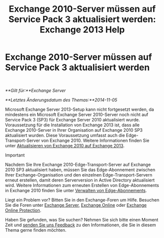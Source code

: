 ﻿---
title: 'Exchange 2010-Server müssen auf Service Pack 3 aktualisiert werden: Exchange 2013 Help'
TOCTitle: Exchange 2010-Server müssen auf Service Pack 3 aktualisiert werden
ms:assetid: b4f74863-1567-4d6d-ae21-b0af495a1d82
ms:mtpsurl: https://technet.microsoft.com/de-de/library/ms.exch.setupreadiness.e15e14coexistenceminversionrequirement(v=EXCHG.150)
ms:contentKeyID: 50476498
ms.date: 05/22/2018
mtps_version: v=EXCHG.150
ms.translationtype: MT
---

# Exchange 2010-Server müssen auf Service Pack 3 aktualisiert werden

 

_**Gilt für:**Exchange Server_

_**Letztes Änderungsdatum des Themas:**2014-11-05_

Microsoft Exchange Server 2013-Setup kann nicht fortgesetzt werden, da mindestens ein Microsoft Exchange Server 2010-Server noch nicht auf Service Pack 3 (SP3) für Exchange Server 2010 aktualisiert wurde. Voraussetzung für die Installation von Exchange 2013 ist, dass alle Exchange 2010-Server in Ihrer Organisation auf Exchange 2010 SP3 aktualisiert wurden. Diese Voraussetzung umfasst auch die Edge-Transport-Server von Exchange 2010. Weitere Informationen finden Sie unter [Aktualisieren von Exchange 2010 auf Exchange 2013](upgrade-from-exchange-2010-to-exchange-2013-exchange-2013-help.md).


> [!IMPORTANT]
> Nachdem Sie Ihre Exchange 2010-Edge-Transport-Server auf Exchange 2010 SP3 aktualisiert haben, müssen Sie das Edge-Abonnement zwischen Ihrer Exchange-Organisation und den einzelnen Edge-Transport-Servern erneut erstellen, damit deren Serverversion in Active Directory aktualisiert wird. Weitere Informationen zum erneuten Erstellen von Edge-Abonnements in Exchange 2010 finden Sie unter <A href="https://go.microsoft.com/fwlink/p/?linkid=269724">Verwalten von Edge-Abonnements</A>.



Liegt ein Problem vor? Bitten Sie in den Exchange-Foren um Hilfe. Besuchen Sie die Foren unter [Exchange Server](https://go.microsoft.com/fwlink/p/?linkid=60612), [Exchange Online](https://go.microsoft.com/fwlink/p/?linkid=267542) oder [Exchange Online Protection](https://go.microsoft.com/fwlink/p/?linkid=285351).

Haben Sie gefunden, was Sie suchen? Nehmen Sie sich bitte einen Moment Zeit und [senden Sie uns Feedback](mailto:exsetuphelpfeedback@microsoft.com?subject=exchange%202013%20setup%20help%20feedbac) zu den Informationen, die Sie in diesem Thema gerne finden möchten.

